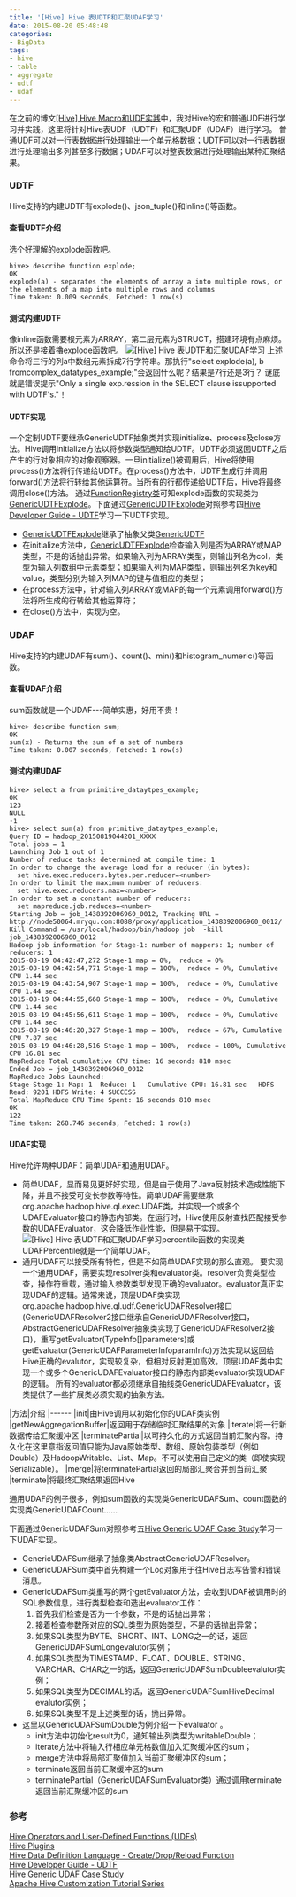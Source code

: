 ```yaml
---
title: '[Hive] Hive 表UDTF和汇聚UDAF学习'
date: 2015-08-20 05:48:48
categories: 
- BigData
tags: 
- hive
- table
- aggregate
- udtf
- udaf
---
```

在之前的博文[[Hive] Hive Macro和UDF实践](/post/hive_hive_macro和udf实践)中，我对Hive的宏和普通UDF进行学习并实践，这里将针对Hive表UDF（UDTF）和汇聚UDF（UDAF）进行学习。
普通UDF可以对一行表数据进行处理输出一个单元格数据；UDTF可以对一行表数据进行处理输出多列甚至多行数据；UDAF可以对整表数据进行处理输出某种汇聚结果。

### UDTF

Hive支持的内建UDTF有explode()、json_tuple()和inline()等函数。

#### 查看UDTF介绍

选个好理解的explode函数吧。
```
hive> describe function explode;
OK
explode(a) - separates the elements of array a into multiple rows, or the elements of a map into multiple rows and columns
Time taken: 0.009 seconds, Fetched: 1 row(s)
```

#### 测试内建UDTF

像inline函数需要根元素为ARRAY，第二层元素为STRUCT，搭建环境有点麻烦。所以还是接着擼explode函数吧。
![[Hive] Hive 表UDTF和汇聚UDAF学习](/images/2015/8/0026uWfMzy7aOm9zNnIba.png)
上述命令将三行的列a中数组元素拆成7行字符串。那执行"select explode(a), b fromcomplex_datatypes_example;"会返回什么呢？结果是7行还是3行？
谜底就是错误提示"Only a single exp.ression in the SELECT clause issupported with UDTF's."！

#### UDTF实现

一个定制UDTF要继承GenericUDTF抽象类并实现initialize、process及close方法。Hive调用initialize方法以将参数类型通知给UDTF。UDTF必须返回UDTF之后产生的行对象相应的对象观察器。一旦initialize()被调用后，Hive将使用process()方法将行传递给UDTF。在process()方法中，UDTF生成行并调用forward()方法将行转给其他运算符。当所有的行都传递给UDTF后，Hive将最终调用close()方法。
通过[FunctionRegistry类](https://github.com/apache/hive/blob/master/ql/src/java/org/apache/hadoop/hive/ql/exec/FunctionRegistry.java)可知explode函数的实现类为[GenericUDTFExplode](https://github.com/apache/hive/blob/master/ql/src/java/org/apache/hadoop/hive/ql/udf/generic/GenericUDTFExplode.java)。下面通过[GenericUDTFExplode](https://github.com/apache/hive/blob/master/ql/src/java/org/apache/hadoop/hive/ql/udf/generic/GenericUDTFExplode.java)对照参考四[Hive Developer Guide - UDTF](https://cwiki.apache.org/confluence/display/Hive/DeveloperGuide+UDTF)学习一下UDTF实现。
- [ GenericUDTFExplode](https://github.com/apache/hive/blob/master/ql/src/java/org/apache/hadoop/hive/ql/udf/generic/GenericUDTFExplode.java)继承了抽象父类[GenericUDTF](https://github.com/apache/hive/blob/master/ql/src/java/org/apache/hadoop/hive/ql/udf/generic/GenericUDTF.java)
- 在initialize方法中，[GenericUDTFExplode](https://github.com/apache/hive/blob/master/ql/src/java/org/apache/hadoop/hive/ql/udf/generic/GenericUDTFExplode.java)检查输入列是否为ARRAY或MAP类型，不是的话抛出异常。如果输入列为ARRAY类型，则输出列名为col，类型为输入列数组中元素类型；如果输入列为MAP类型，则输出列名为key和value，类型分别为输入列MAP的键与值相应的类型；
- 在process方法中，针对输入列ARRAY或MAP的每一个元素调用forward()方法将所生成的行转给其他运算符；
- 在close()方法中，实现为空。

### UDAF

Hive支持的内建UDAF有sum()、count()、min()和histogram_numeric()等函数。

#### 查看UDAF介绍

sum函数就是一个UDAF---简单实惠，好用不贵！
```
hive> describe function sum;
OK
sum(x) - Returns the sum of a set of numbers
Time taken: 0.007 seconds, Fetched: 1 row(s)
```

#### 测试内建UDAF

```
hive> select a from primitive_dataytpes_example;
OK
123
NULL
-1
hive> select sum(a) from primitive_dataytpes_example;
Query ID = hadoop_20150819044201_XXXX
Total jobs = 1
Launching Job 1 out of 1
Number of reduce tasks determined at compile time: 1
In order to change the average load for a reducer (in bytes):
  set hive.exec.reducers.bytes.per.reducer=<number>
In order to limit the maximum number of reducers:
  set hive.exec.reducers.max=<number>
In order to set a constant number of reducers:
  set mapreduce.job.reduces=<number>
Starting Job = job_1438392006960_0012, Tracking URL = http://node50064.mryqu.com:8088/proxy/application_1438392006960_0012/
Kill Command = /usr/local/hadoop/bin/hadoop job  -kill job_1438392006960_0012
Hadoop job information for Stage-1: number of mappers: 1; number of reducers: 1
2015-08-19 04:42:47,272 Stage-1 map = 0%,  reduce = 0%
2015-08-19 04:42:54,771 Stage-1 map = 100%,  reduce = 0%, Cumulative CPU 1.44 sec
2015-08-19 04:43:54,907 Stage-1 map = 100%,  reduce = 0%, Cumulative CPU 1.44 sec
2015-08-19 04:44:55,668 Stage-1 map = 100%,  reduce = 0%, Cumulative CPU 1.44 sec
2015-08-19 04:45:56,611 Stage-1 map = 100%,  reduce = 0%, Cumulative CPU 1.44 sec
2015-08-19 04:46:20,327 Stage-1 map = 100%,  reduce = 67%, Cumulative CPU 7.87 sec
2015-08-19 04:46:28,516 Stage-1 map = 100%,  reduce = 100%, Cumulative CPU 16.81 sec
MapReduce Total cumulative CPU time: 16 seconds 810 msec
Ended Job = job_1438392006960_0012
MapReduce Jobs Launched:
Stage-Stage-1: Map: 1  Reduce: 1   Cumulative CPU: 16.81 sec   HDFS Read: 9201 HDFS Write: 4 SUCCESS
Total MapReduce CPU Time Spent: 16 seconds 810 msec
OK
122
Time taken: 268.746 seconds, Fetched: 1 row(s)
```

#### UDAF实现

Hive允许两种UDAF：简单UDAF和通用UDAF。
- 简单UDAF，显而易见更好好实现，但是由于使用了Java反射技术造成性能下降，并且不接受可变长参数等特性。简单UDAF需要继承org.apache.hadoop.hive.ql.exec.UDAF类，并实现一个或多个UDAFEvaluator接口的静态内部类。在运行时，Hive使用反射查找匹配接受参数的UDAFEvaluator，这会降低作业性能，但是易于实现。![[Hive] Hive 表UDTF和汇聚UDAF学习](/images/2015/8/0026uWfMzy7aPTzjvNtef.png)percentile函数的实现类UDAFPercentile就是一个简单UDAF。
- 通用UDAF可以接受所有特性，但是不如简单UDAF实现的那么直观。
  要实现一个通用UDAF，需要实现resolver类和evaluator类。resolver负责类型检查，操作符重载，通过输入参数类型发现正确的evaluator。evaluator真正实现UDAF的逻辑。通常来说，顶层UDAF类实现org.apache.hadoop.hive.ql.udf.GenericUDAFResolver接口(GenericUDAFResolver2接口继承自GenericUDAFResolver接口，AbstractGenericUDAFResolver抽象类实现了GenericUDAFResolver2接口)，重写getEvaluator(TypeInfo[]parameters)或getEvaluator(GenericUDAFParameterInfoparamInfo)方法实现以返回给Hive正确的evalutor，实现较复杂，但相对反射更加高效。顶层UDAF类中实现一个或多个GenericUDAFEvaluator接口的静态内部类evaluator实现UDAF的逻辑。
  所有的evaluator都必须继承自抽线类GenericUDAFEvaluator，该类提供了一些扩展类必须实现的抽象方法。

|方法|介绍
|------
|init|由Hive调用以初始化你的UDAF类实例
|getNewAggregationBuffer|返回用于存储临时汇聚结果的对象
|iterate|将一行新数据传给汇聚缓冲区
|terminatePartial|以可持久化的方式返回当前汇聚内容。持久化在这里意指返回值只能为Java原始类型、数组、原始包装类型（例如Double）及HadoopWritable、List、Map。不可以使用自己定义的类（即使实现Serializable）。
|merge|将terminatePartial返回的局部汇聚合并到当前汇聚
|terminate|将最终汇聚结果返回Hive

通用UDAF的例子很多，例如sum函数的实现类GenericUDAFSum、count函数的实现类GenericUDAFCount......

下面通过GenericUDAFSum对照参考五[Hive Generic UDAF Case Study](https://cwiki.apache.org/confluence/display/Hive/GenericUDAFCaseStudy)学习一下UDAF实现。
- GenericUDAFSum继承了抽象类AbstractGenericUDAFResolver。
- GenericUDAFSum类中首先构建一个Log对象用于往Hive日志写告警和错误消息。
- GenericUDAFSum类重写的两个getEvaluator方法，会收到UDAF被调用时的SQL参数信息，进行类型检查和选出evaluator工作：
  1. 首先我们检查是否为一个参数，不是的话抛出异常；
  2. 接着检查参数所对应的SQL类型为原始类型，不是的话抛出异常；
  3. 如果SQL类型为BYTE、SHORT、INT、LONG之一的话，返回GenericUDAFSumLongevalutor实例；
  4. 如果SQL类型为TIMESTAMP、FLOAT、DOUBLE、STRING、VARCHAR、CHAR之一的话，返回GenericUDAFSumDoubleevalutor实例；
  5. 如果SQL类型为DECIMAL的话，返回GenericUDAFSumHiveDecimal evalutor实例；
  6. 如果SQL类型不是上述类型的话，抛出异常。
- 这里以GenericUDAFSumDouble为例介绍一下evaluator 。
  - init方法中初始化result为0，通知输出列类型为writableDouble；
  - iterate方法中将输入行相应单元格数值加入汇聚缓冲区的sum；
  - merge方法中将局部汇聚值加入当前汇聚缓冲区的sum；
  - terminate返回当前汇聚缓冲区的sum
  - terminatePartial（GenericUDAFSumEvaluator类）通过调用terminate返回当前汇聚缓冲区的sum

### 参考

[Hive Operators and User-Defined Functions (UDFs)](https://cwiki.apache.org/confluence/display/Hive/LanguageManual+UDF)  
[Hive Plugins](https://cwiki.apache.org/confluence/display/Hive/HivePlugins)  
[Hive Data Definition Language - Create/Drop/Reload Function](https://cwiki.apache.org/confluence/display/Hive/LanguageManual+DDL#LanguageManualDDL-CreateFunction)  
[Hive Developer Guide - UDTF](https://cwiki.apache.org/confluence/display/Hive/DeveloperGuide+UDTF)  
[Hive Generic UDAF Case Study](https://cwiki.apache.org/confluence/display/Hive/GenericUDAFCaseStudy)  
[Apache Hive Customization Tutorial Series](http://blog.matthewrathbone.com/2015/07/27/ultimate-guide-to-writing-custom-functions-for-hive.html)  